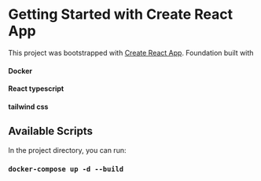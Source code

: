 # Getting Started with Create React App

This project was bootstrapped with [Create React App](https://github.com/facebook/create-react-app).
Foundation built with

#### Docker

#### React typescript

#### tailwind css

## Available Scripts

In the project directory, you can run:

### `docker-compose up -d --build`
